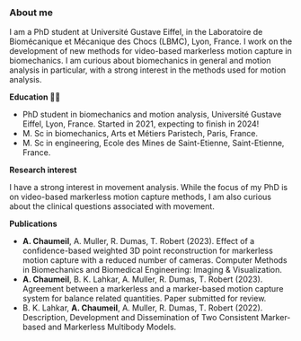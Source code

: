 ### About me


I am a PhD student at Université Gustave Eiffel, in the Laboratoire de Biomécanique et Mécanique des Chocs (LBMC), Lyon, France. I work on the development of new methods for video-based markerless motion capture in biomechanics. I am curious about biomechanics in general and motion analysis in particular, with a strong interest in the methods used for motion analysis.

**Education 👩‍🎓**

- PhD student in biomechanics and motion analysis, Université Gustave Eiffel, Lyon, France. Started in 2021, expecting to finish in 2024!
- M. Sc in biomechanics, Arts et Métiers Paristech, Paris, France.
- M. Sc in engineering, Ecole des Mines de Saint-Etienne, Saint-Etienne, France.

**Research interest**

I have a strong interest in movement analysis. While the focus of my PhD is on video-based markerless motion capture methods, I am also curious about the clinical questions associated with movement.

**Publications**

- **A. Chaumeil**, A. Muller, R. Dumas, T. Robert (2023). Effect of a confidence-based weighted 3D point reconstruction for markerless motion capture with a reduced number of cameras. Computer Methods in Biomechanics and Biomedical Engineering: Imaging & Visualization.
- **A. Chaumeil**, B. K. Lahkar, A. Muller, R. Dumas, T. Robert (2023). Agreement between a markerless and a marker-based motion capture system for balance related quantities. Paper submitted for review.
- B. K. Lahkar, **A. Chaumeil**, A. Muller, R. Dumas, T. Robert (2022). Description, Development and Dissemination of Two Consistent Marker-based and Markerless Multibody Models.
